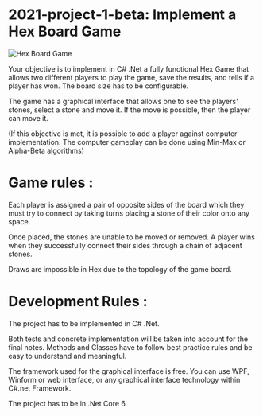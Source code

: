 
# 2021-project-1-beta: Implement a Hex Board Game

![Hex Board Game](https://upload.wikimedia.org/wikipedia/commons/3/38/Hex-board-11x11-%282%29.jpg)

Your objective is to implement in C# .Net a fully functional Hex Game that allows two different players to play the game, save the results, and tells if a player has won.
The board size has to be configurable.

The game has a graphical interface that allows one to see the players' stones, select a stone and move it. If the move is possible, then the player can move it.

(If this objective is met, it is possible to add a player against computer implementation. The computer gameplay can be done using Min-Max or Alpha-Beta algorithms)

# Game rules :

Each player is assigned a pair of opposite sides of the board which they must try to connect by taking turns placing a stone of their color onto any space. 

Once placed, the stones are unable to be moved or removed. A player wins when they successfully connect their sides through a chain of adjacent stones. 

Draws are impossible in Hex due to the topology of the game board. 

# Development Rules :

The project has to be implemented in C# .Net.

Both tests and concrete implementation will be taken into account for the final notes. Methods and Classes have to follow best practice rules and be easy to understand and meaningful.

The framework used for the graphical interface is free. You can use WPF, Winform or web interface, or any graphical interface technology within C#.net Framework.

The project has to be in .Net Core 6.